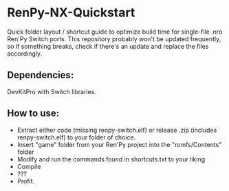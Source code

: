 # RenPy-NX-Quickstart
Quick folder layout / shortcut guide to optimize build time for single-file .nro Ren'Py Switch ports. This repository probably won't be updated frequently, so if something breaks, check if there's an update and replace the files accordingly. 

## Dependencies:
DevKitPro with Switch libraries.

## How to use:
- Extract either code (missing renpy-switch.elf) or release .zip (includes renpy-switch.elf) to your folder of choice.
- Insert "game" folder from your Ren'Py project into the "romfs/Contents" folder
- Modify and run the commands found in shortcuts.txt to your liking
- Compile
- ???
- Profit.

